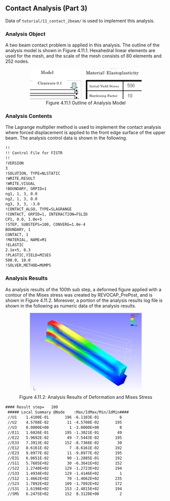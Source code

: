 ## Contact Analysis (Part 3)

Data of `tutorial/11_contact_2beam/` is used to implement this analysis.

### Analysis Object

A two beam contact problem is applied in this analysis. The outline of the analysis model is shown in Figure 4.11.1. Hexahedral linear elements are used for the mesh, and the scale of the mesh consists of 80 elements and 252 nodes.

<div style="text-align: center;">
<img src="./media/image11_01.png" width="350px"><br>
Figure 4.11.1 Outline of Analysis Model
</div>


### Analysis Contents

The Lagrange multiplier method is used to implement the contact analysis where forced displacement is applied to the front edge surface of the upper beam. The analysis control data is shown in the following.

```
!!
!! Control File for FISTR
!!
!VERSION
3
!SOLUTION, TYPE=NLSTATIC
!WRITE,RESULT
!WRITE,VISUAL
!BOUNDARY, GRPID=1
ng1, 1, 3, 0.0
ng2, 1, 3, 0.0
ng3, 3, 3, -3.0
!CONTACT_ALGO, TYPE=SLAGRANGE
!CONTACT, GRPID=1, INTERACTION=FSLID
CP1, 0.0, 1.0e+5
!STEP, SUBSTEPS=100, CONVERG=1.0e-4
BOUNDARY, 1
CONTACT, 1
!MATERIAL, NAME=M1
!ELASTIC
2.1e+5, 0.3
!PLASTIC,YIELD=MISES
500.0, 10.0
!SOLVER,METHOD=MUMPS
```

### Analysis Results

As analysis results of the 100th sub step, a deformed figure applied with a contour of the Mises stress was created by REVOCAP_PrePost, and is shown in Figure 4.11.2. Moreover, a portion of the analysis results log file is shown in the following as numeric data of the analysis results.

<div style="text-align: center;">
<img src="./media/image11_02.png" width="350px"><br>
Figure 4.11.2: Analysis Results of Deformation and Mises Stress
</div>

```
#### Result step=   100
 ##### Local Summary @Node    :Max/IdMax/Min/IdMin####
 //U1    1.4100E-01       196 -6.1103E-01         6
 //U2    4.5708E-02        11 -4.5708E-02       195
 //U3    0.0000E+00         1 -3.0000E+00         8
 //E11   1.6026E-01       195 -1.3021E-01        49
 //E22   5.9692E-02        49 -7.5443E-02       195
 //E33   7.3913E-02       152 -8.7368E-02        30
 //E12   8.6161E-02         7 -8.6161E-02       192
 //E23   9.8977E-02        11 -9.8977E-02       195
 //E31   6.0651E-02        90 -1.2885E-01       192
 //S11   5.7685E+02        30 -6.3641E+02       152
 //S22   1.2740E+02       129 -1.2723E+02       194
 //S33   1.4934E+02       129 -1.4146E+02         1
 //S12   1.4662E+02        70 -1.4662E+02       235
 //S23   1.7892E+02       109 -1.7892E+02       172
 //S31   1.6198E+02       153 -2.4815E+02       194
 //SMS   6.2475E+02       152  8.3120E+00         2
```
